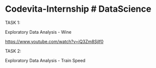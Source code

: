 # Codevita-Internship # DataScience

 TASK 1: 
 
 Exploratory Data Analysis - Wine 
 
 https://www.youtube.com/watch?v=iQ3Zm8Sjlf0
 
 TASK 2: 
 
 Exploratory Data Analysis - Train Speed
 
 
 
 
